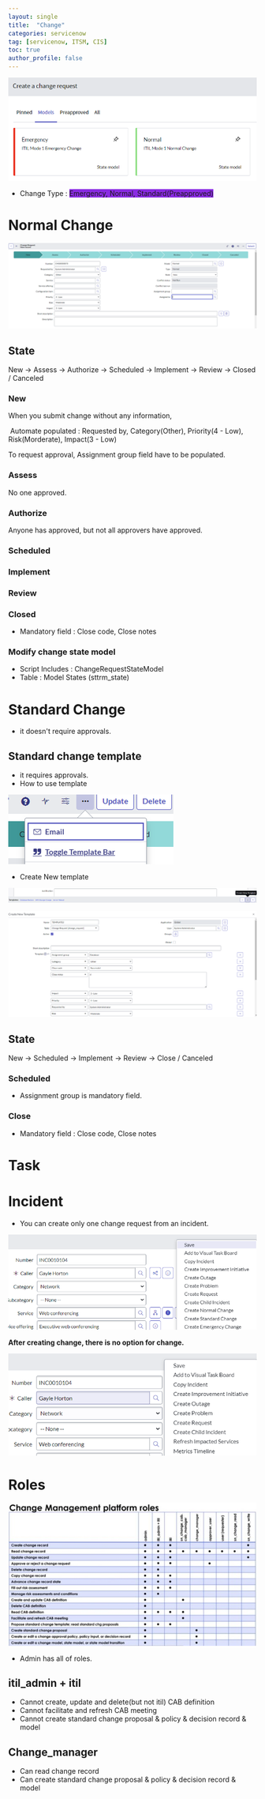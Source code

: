 ```yaml
---
layout: single
title:  "Change"
categories: servicenow
tag: [servicenow, ITSM, CIS]
toc: true
author_profile: false
---
```


![image-20240116164530078](../images/2024-01-16-servicenow4/image-20240116164530078.png?raw=true)

- Change Type : <span style='background-color: #8A2BE2'>Emergency, Normal, Standard(Preapproved)</span>



# Normal Change

![image-20240116164651971](../images/2024-01-16-servicenow4/image-20240116164651971.png?raw=true)

## State

New → Assess → Authorize → Scheduled → Implement → Review → Closed / Canceled

### New

When you submit change without any information,

​	Automate populated : Requested by, Category(Other), Priority(4 - Low), Risk(Morderate), Impact(3 - Low)

To request approval, Assignment group field have to be populated.



### Assess

No one approved.



### Authorize

Anyone has approved, but not all approvers have approved.



### Scheduled



### Implement



### Review



### Closed

- Mandatory field : Close code, Close notes



### Modify change state model

- Script Includes : ChangeRequestStateModel
- Table : Model States (sttrm_state)



# Standard Change

- it doesn't require approvals.

## Standard change template

- it requires approvals.
- How to use template

![image-20240116171418251](../images/2024-01-16-servicenow4/image-20240116171418251.png?raw=true)

- Create New template

![image-20240116171459566](../images/2024-01-16-servicenow4/image-20240116171459566.png?raw=true)

![image-20240116171611930](../images/2024-01-16-servicenow4/image-20240116171611930.png?raw=true)

## State

New → Scheduled → Implement → Review → Close / Canceled

### Scheduled 

- Assignment group is mandatory field.

### Close

- Mandatory field : Close code, Close notes



# Task



# Incident

- You can create only one change request from an incident.

![image-20240116173710656](../images/2024-01-16-servicenow4/image-20240116173710656.png?raw=true)

**After creating change, there is no option for change.**

![image-20240116173809331](../images/2024-01-16-servicenow4/image-20240116173809331.png?raw=true)



# Roles

![changerole](../images/2024-01-16-servicenow4/changerole.jpg?raw=true)

- Admin has all of roles.

## itil_admin + itil

- Cannot create, update and delete(but not itil) CAB definition
- Cannot facilitate and refresh CAB meeting
- Cannot create standard change proposal & policy & decision record & model

## Change_manager

- Can read change record
- Can create standard change proposal & policy & decision record & model
